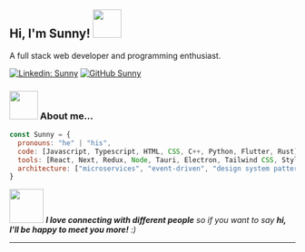 <h2> Hi, I'm Sunny! <img src="https://media.giphy.com/media/c1vzm6D1NPzm8/giphy.gif" width="50"></h2>
<p>A full stack web developer and programming enthusiast.</p>


[![Linkedin: Sunny](https://img.shields.io/badge/-Sunny-blue?style=flat-square&logo=Linkedin&logoColor=white&link=https://www.linkedin.com/in/sunny1824/)](https://www.linkedin.com/in/sunny1824/)
[![GitHub Sunny](https://img.shields.io/github/followers/sunny?label=follow&style=social)](https://github.com/trickymind1324)

### <img src="https://media.giphy.com/media/3HE6QKdb3jLDLZJME1/giphy.gif" width="50"> About me...

```javascript
const Sunny = {
  pronouns: "he" | "his",
  code: [Javascript, Typescript, HTML, CSS, C++, Python, Flutter, Rust],
  tools: [React, Next, Redux, Node, Tauri, Electron, Tailwind CSS, Styled-Components, AWS, Docker],
  architecture: ["microservices", "event-driven", "design system pattern"],
}
```

<img src="https://media.giphy.com/media/LnQjpWaON8nhr21vNW/giphy.gif" width="60"> <em><b>I love connecting with different people</b> so if you want to say <b>hi, I'll be happy to meet you more!</b> :)</em>

---


<!--
**trickymind1324/trickymind1324** is a ✨ _special_ ✨ repository because its `README.md` (this file) appears on your GitHub profile.

Here are some ideas to get you started:

- 🔭 I’m currently working on ...
- 🌱 I’m currently learning ...
- 👯 I’m looking to collaborate on ...
- 🤔 I’m looking for help with ...
- 💬 Ask me about ...
- 📫 How to reach me: ...
- 😄 Pronouns: ...
- ⚡ Fun fact: ...
-->
